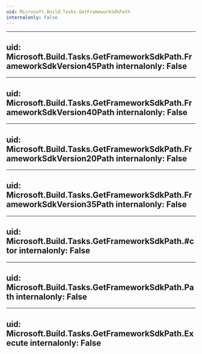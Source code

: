 ```yaml
---
uid: Microsoft.Build.Tasks.GetFrameworkSdkPath
internalonly: False
---
```


---
uid: Microsoft.Build.Tasks.GetFrameworkSdkPath.FrameworkSdkVersion45Path
internalonly: False
---

---
uid: Microsoft.Build.Tasks.GetFrameworkSdkPath.FrameworkSdkVersion40Path
internalonly: False
---

---
uid: Microsoft.Build.Tasks.GetFrameworkSdkPath.FrameworkSdkVersion20Path
internalonly: False
---

---
uid: Microsoft.Build.Tasks.GetFrameworkSdkPath.FrameworkSdkVersion35Path
internalonly: False
---

---
uid: Microsoft.Build.Tasks.GetFrameworkSdkPath.#ctor
internalonly: False
---

---
uid: Microsoft.Build.Tasks.GetFrameworkSdkPath.Path
internalonly: False
---

---
uid: Microsoft.Build.Tasks.GetFrameworkSdkPath.Execute
internalonly: False
---
